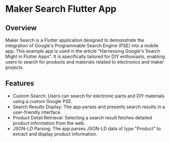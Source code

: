 # Maker Search Flutter App

## Overview

Maker Search is a Flutter application designed to demonstrate the integration of Google's
Programmable Search Engine (PSE) into a mobile app. This example app is used in the article 
"Harnessing Google's Search Might in Flutter Apps". It is specifically tailored for
DIY enthusiasts, enabling users to search for products and materials related to electronics and
maker projects.

## Features

- Custom Search: Users can search for electronic parts and DIY materials using a custom Google PSE.
- Search Results Display: The app parses and presents search results in a user-friendly interface.
- Product Detail Retrieval: Selecting a search result fetches detailed product information from the web.
- JSON-LD Parsing: The app parses JSON-LD data of type "Product" to extract and display product information.
